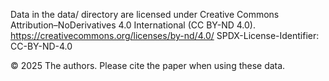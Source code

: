 Data in the data/ directory are licensed under Creative Commons Attribution–NoDerivatives 4.0 International (CC BY-ND 4.0). 
https://creativecommons.org/licenses/by-nd/4.0/ SPDX-License-Identifier: CC-BY-ND-4.0

© 2025 The authors. 
Please cite the paper when using these data.
